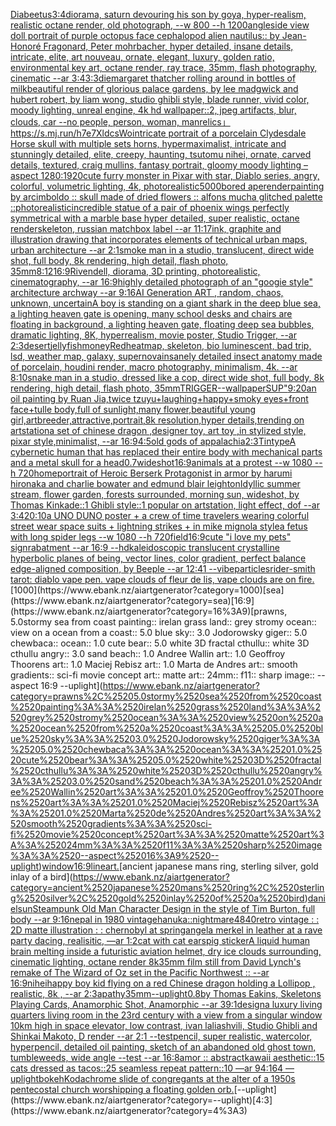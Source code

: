 [Diabeetus](https://www.ebank.nz/aiartgenerator?category=Diabeetus)[3:4](https://www.ebank.nz/aiartgenerator?category=3%3A4)[diorama, saturn devouring his son by goya, hyper-realism, realistic octane render, old photograph, --w 800 --h 1200](https://www.ebank.nz/aiartgenerator?category=diorama%2C%2520saturn%2520devouring%2520his%2520son%2520by%2520goya%2C%2520hyper-realism%2C%2520realistic%2520octane%2520render%2C%2520old%2520photograph%2C%2520--w%2520800%2520--h%25201200)[angle](https://www.ebank.nz/aiartgenerator?category=angle)[side view doll portrait of purple octopus face cephalopod alien nautilus:: by Jean-Honoré Fragonard, Peter mohrbacher, hyper detailed, insane details, intricate, elite, art nouveau, ornate, elegant, luxury, golden ratio, environmental key art, octane render, ray trace, 35mm, flash photography, cinematic --ar 3:4](https://www.ebank.nz/aiartgenerator?category=side%2520view%2520doll%2520portrait%2520of%2520purple%2520octopus%2520face%2520cephalopod%2520alien%2520nautilus%3A%3A%2520by%2520Jean-Honor%C3%A9%2520Fragonard%2C%2520Peter%2520mohrbacher%2C%2520hyper%2520detailed%2C%2520insane%2520details%2C%2520intricate%2C%2520elite%2C%2520art%2520nouveau%2C%2520ornate%2C%2520elegant%2C%2520luxury%2C%2520golden%2520ratio%2C%2520environmental%2520key%2520art%2C%2520octane%2520render%2C%2520ray%2520trace%2C%252035mm%2C%2520flash%2520photography%2C%2520cinematic%2520--ar%25203%3A4)[3:3](https://www.ebank.nz/aiartgenerator?category=3%3A3)[die](https://www.ebank.nz/aiartgenerator?category=die)[margaret thatcher rolling around in bottles of milk](https://www.ebank.nz/aiartgenerator?category=margaret%2520thatcher%2520rolling%2520around%2520in%2520bottles%2520of%2520milk)[beautiful render of glorious palace gardens, by lee madgwick and hubert robert, by liam wong, studio ghibli style, blade runner, vivid color, moody lighting, unreal engine, 4k hd wallpaper::2,  jpeg artifacts, blur, clouds, car --no people, person, woman, man](https://www.ebank.nz/aiartgenerator?category=beautiful%2520render%2520of%2520glorious%2520palace%2520gardens%2C%2520by%2520lee%2520madgwick%2520and%2520hubert%2520robert%2C%2520by%2520liam%2520wong%2C%2520studio%2520ghibli%2520style%2C%2520blade%2520runner%2C%2520vivid%2520color%2C%2520moody%2520lighting%2C%2520unreal%2520engine%2C%25204k%2520hd%2520wallpaper%3A%3A2%2C%2520%2520jpeg%2520artifacts%2C%2520blur%2C%2520clouds%2C%2520car%2520--no%2520people%2C%2520person%2C%2520woman%2C%2520man)[relics」](https://www.ebank.nz/aiartgenerator?category=relics%E3%80%8D)[<https://s.mj.run/h7e7XldcsWo>](https://www.ebank.nz/aiartgenerator?category=%3Chttps%3A//s.mj.run/h7e7XldcsWo%3E)[intricate portrait of a porcelain Clydesdale Horse skull with multiple sets horns,  hypermaximalist, intricate and stunningly detailed, elite, creepy, haunting, tsutomu nihei, ornate, carved details, textured, craig mullins, fantasy portrait, gloomy moody lighting –aspect 1280:1920](https://www.ebank.nz/aiartgenerator?category=intricate%2520portrait%2520of%2520a%2520porcelain%2520Clydesdale%2520Horse%2520skull%2520with%2520multiple%2520sets%2520horns%2C%2520%2520hypermaximalist%2C%2520intricate%2520and%2520stunningly%2520detailed%2C%2520elite%2C%2520creepy%2C%2520haunting%2C%2520tsutomu%2520nihei%2C%2520ornate%2C%2520carved%2520details%2C%2520textured%2C%2520craig%2520mullins%2C%2520fantasy%2520portrait%2C%2520gloomy%2520moody%2520lighting%2520%E2%80%93aspect%25201280%3A1920)[cute furry monster in Pixar with star, Diablo series, angry, colorful, volumetric lighting, 4k, photorealistic](https://www.ebank.nz/aiartgenerator?category=cute%2520furry%2520monster%2520in%2520Pixar%2520with%2520star%2C%2520Diablo%2520series%2C%2520angry%2C%2520colorful%2C%2520volumetric%2520lighting%2C%25204k%2C%2520photorealistic)[5000](https://www.ebank.nz/aiartgenerator?category=5000)[bored ape](https://www.ebank.nz/aiartgenerator?category=bored%2520ape)[render](https://www.ebank.nz/aiartgenerator?category=render)[painting by arcimboldo :: skull made of dried flowers :: alfons mucha glitched palette ::](https://www.ebank.nz/aiartgenerator?category=painting%2520by%2520arcimboldo%2520%3A%3A%2520skull%2520made%2520of%2520dried%2520flowers%2520%3A%3A%2520alfons%2520mucha%2520glitched%2520palette%2520%3A%3A)[photorealistic](https://www.ebank.nz/aiartgenerator?category=photorealistic)[incredible statue of a pair of phoenix wings perfectly symmetrical with a marble base hyper detailed, super realistic, octane render](https://www.ebank.nz/aiartgenerator?category=incredible%2520statue%2520of%2520a%2520pair%2520of%2520phoenix%2520wings%2520perfectly%2520symmetrical%2520with%2520a%2520marble%2520base%2520hyper%2520detailed%2C%2520super%2520realistic%2C%2520octane%2520render)[skeleton, russian matchbox label --ar 11:17](https://www.ebank.nz/aiartgenerator?category=skeleton%2C%2520russian%2520matchbox%2520label%2520--ar%252011%3A17)[ink, graphite and illustration drawing that incorporates elements of technical urban maps, urban architecture --ar 2:1](https://www.ebank.nz/aiartgenerator?category=ink%2C%2520graphite%2520and%2520illustration%2520drawing%2520that%2520incorporates%2520elements%2520of%2520technical%2520urban%2520maps%2C%2520urban%2520architecture%2520--ar%25202%3A1)[smoke man in a studio, translucent, direct wide shot, full body, 8k rendering, high detail, flash photo, 35mm](https://www.ebank.nz/aiartgenerator?category=smoke%2520man%2520in%2520a%2520studio%2C%2520translucent%2C%2520direct%2520wide%2520shot%2C%2520full%2520body%2C%25208k%2520rendering%2C%2520high%2520detail%2C%2520flash%2520photo%2C%252035mm)[8:12](https://www.ebank.nz/aiartgenerator?category=8%3A12)[16:9](https://www.ebank.nz/aiartgenerator?category=16%3A9)[Rivendell, diorama, 3D printing, photorealistic, cinematography, --ar 16:9](https://www.ebank.nz/aiartgenerator?category=Rivendell%2C%2520diorama%2C%25203D%2520printing%2C%2520photorealistic%2C%2520cinematography%2C%2520--ar%252016%3A9)[highly detailed photograph of an "googie style" architecture archway --ar 9:16](https://www.ebank.nz/aiartgenerator?category=highly%2520detailed%2520photograph%2520of%2520an%2520%22googie%2520style%22%2520architecture%2520archway%2520--ar%25209%3A16)[AI Generation ART , random, chaos, unknown, uncertain](https://www.ebank.nz/aiartgenerator?category=AI%2520Generation%2520ART%2520%2C%2520random%2C%2520chaos%2C%2520unknown%2C%2520uncertain)[A boy is standing on a giant shark in the deep blue sea, a lighting heaven gate is opening, many school desks and chairs are floating in background, a lighting heaven gate, floating deep sea bubbles, dramatic lighting, 8K, hyperrealism, movie poster, Studio Trigger, --ar 2:3](https://www.ebank.nz/aiartgenerator?category=A%2520boy%2520is%2520standing%2520on%2520a%2520giant%2520shark%2520in%2520the%2520deep%2520blue%2520sea%2C%2520a%2520lighting%2520heaven%2520gate%2520is%2520opening%2C%2520many%2520school%2520desks%2520and%2520chairs%2520are%2520floating%2520in%2520background%2C%2520a%2520lighting%2520heaven%2520gate%2C%2520floating%2520deep%2520sea%2520bubbles%2C%2520dramatic%2520lighting%2C%25208K%2C%2520hyperrealism%2C%2520movie%2520poster%2C%2520Studio%2520Trigger%2C%2520--ar%25202%3A3)[desert](https://www.ebank.nz/aiartgenerator?category=desert)[jellyfish](https://www.ebank.nz/aiartgenerator?category=jellyfish)[money](https://www.ebank.nz/aiartgenerator?category=money)[Red](https://www.ebank.nz/aiartgenerator?category=Red)[heatmap, skeleton, bio luminescent, bad trip, lsd, weather map, galaxy, supernova](https://www.ebank.nz/aiartgenerator?category=heatmap%2C%2520skeleton%2C%2520bio%2520luminescent%2C%2520bad%2520trip%2C%2520lsd%2C%2520weather%2520map%2C%2520galaxy%2C%2520supernova)[insanely detailed insect anatomy made of porcelain, houdini render, macro photography, minimalism, 4k. --ar 8:10](https://www.ebank.nz/aiartgenerator?category=insanely%2520detailed%2520insect%2520anatomy%2520made%2520of%2520porcelain%2C%2520houdini%2520render%2C%2520macro%2520photography%2C%2520minimalism%2C%25204k.%2520--ar%25208%3A10)[snake man in a studio, dressed like a cop, direct wide shot, full body, 8k rendering, high detail, flash photo, 35mm](https://www.ebank.nz/aiartgenerator?category=snake%2520man%2520in%2520a%2520studio%2C%2520dressed%2520like%2520a%2520cop%2C%2520direct%2520wide%2520shot%2C%2520full%2520body%2C%25208k%2520rendering%2C%2520high%2520detail%2C%2520flash%2520photo%2C%252035mm)[TRIGGER](https://www.ebank.nz/aiartgenerator?category=TRIGGER)[--wallpaper](https://www.ebank.nz/aiartgenerator?category=--wallpaper)[SUP"](https://www.ebank.nz/aiartgenerator?category=SUP%22)[9:20](https://www.ebank.nz/aiartgenerator?category=9%3A20)[an oil painting by Ruan Jia,twice tzuyu+laughing+happy+smoky eyes+front face+tulle body,full of sunlight,many flower,beautiful young girl,artbreeder,attractive,portrait,8k resolution,hyper details,trending on artstation](https://www.ebank.nz/aiartgenerator?category=an%2520oil%2520painting%2520by%2520Ruan%2520Jia%2Ctwice%2520tzuyu%2Blaughing%2Bhappy%2Bsmoky%2520eyes%2Bfront%2520face%2Btulle%2520body%2Cfull%2520of%2520sunlight%2Cmany%2520flower%2Cbeautiful%2520young%2520girl%2Cartbreeder%2Cattractive%2Cportrait%2C8k%2520resolution%2Chyper%2520details%2Ctrending%2520on%2520artstation)[a set of chinese dragon ,designer toy, art toy ,in stylized style, pixar style,minimalist, --ar 16:9](https://www.ebank.nz/aiartgenerator?category=a%2520set%2520of%2520chinese%2520dragon%2520%2Cdesigner%2520toy%2C%2520art%2520toy%2520%2Cin%2520stylized%2520style%2C%2520pixar%2520style%2Cminimalist%2C%2520--ar%252016%3A9)[4:5](https://www.ebank.nz/aiartgenerator?category=4%3A5)[old gods of appalachia](https://www.ebank.nz/aiartgenerator?category=old%2520gods%2520of%2520appalachia)[2:3](https://www.ebank.nz/aiartgenerator?category=2%3A3)[Tintype](https://www.ebank.nz/aiartgenerator?category=Tintype)[A cybernetic human that has replaced their entire body with mechanical parts and a metal skull for a head](https://www.ebank.nz/aiartgenerator?category=A%2520cybernetic%2520human%2520that%2520has%2520replaced%2520their%2520entire%2520body%2520with%2520mechanical%2520parts%2520and%2520a%2520metal%2520skull%2520for%2520a%2520head)[0.7](https://www.ebank.nz/aiartgenerator?category=0.7)[wideshot](https://www.ebank.nz/aiartgenerator?category=wideshot)[16:9](https://www.ebank.nz/aiartgenerator?category=16%3A9)[animals at a protest --w 1080 --h 720](https://www.ebank.nz/aiartgenerator?category=animals%2520at%2520a%2520protest%2520--w%25201080%2520--h%2520720)[home](https://www.ebank.nz/aiartgenerator?category=home)[portrait of Heroic Berserk Protagonist in armor by harumi hironaka and charlie bowater and edmund blair leighton](https://www.ebank.nz/aiartgenerator?category=portrait%2520of%2520Heroic%2520Berserk%2520Protagonist%2520in%2520armor%2520by%2520harumi%2520hironaka%2520and%2520charlie%2520bowater%2520and%2520edmund%2520blair%2520leighton)[Idyllic summer stream, flower garden, forests surrounded, morning sun, wideshot, by Thomas Kinkade::1 Ghibli style::1 popular on artstation, light effect, dof --ar 3:4](https://www.ebank.nz/aiartgenerator?category=Idyllic%2520summer%2520stream%2C%2520flower%2520garden%2C%2520forests%2520surrounded%2C%2520morning%2520sun%2C%2520wideshot%2C%2520by%2520Thomas%2520Kinkade%3A%3A1%2520Ghibli%2520style%3A%3A1%2520popular%2520on%2520artstation%2C%2520light%2520effect%2C%2520dof%2520--ar%25203%3A4)[20:10](https://www.ebank.nz/aiartgenerator?category=20%3A10)[a UNO DUNO poster + a crew of time travelers wearing colorful street wear space suits + lightning strikes + in mike mignola style](https://www.ebank.nz/aiartgenerator?category=a%2520UNO%2520DUNO%2520poster%2520%2B%2520a%2520crew%2520of%2520time%2520travelers%2520wearing%2520colorful%2520street%2520wear%2520space%2520suits%2520%2B%2520lightning%2520strikes%2520%2B%2520in%2520mike%2520mignola%2520style)[a fetus with long spider legs --w 1080 --h 720](https://www.ebank.nz/aiartgenerator?category=a%2520fetus%2520with%2520long%2520spider%2520legs%2520--w%25201080%2520--h%2520720)[field](https://www.ebank.nz/aiartgenerator?category=field)[16:9](https://www.ebank.nz/aiartgenerator?category=16%3A9)[cute "i love my pets" sign](https://www.ebank.nz/aiartgenerator?category=cute%2520%22i%2520love%2520my%2520pets%22%2520sign)[rabatment --ar 16:9 --hd](https://www.ebank.nz/aiartgenerator?category=rabatment%2520--ar%252016%3A9%2520--hd)[kaleidoscopic translucent crystalline hyperbolic planes of being, vector lines, color gradient, perfect balance edge-aligned composition, by Beeple --ar 12:41 --vibe](https://www.ebank.nz/aiartgenerator?category=kaleidoscopic%2520translucent%2520crystalline%2520hyperbolic%2520planes%2520of%2520being%2C%2520vector%2520lines%2C%2520color%2520gradient%2C%2520perfect%2520balance%2520edge-aligned%2520composition%2C%2520by%2520Beeple%2520--ar%252012%3A41%2520--vibe)[particles](https://www.ebank.nz/aiartgenerator?category=particles)[rider-smith tarot: diablo vape pen. vape clouds of fleur de lis, vape clouds are on fire.](https://www.ebank.nz/aiartgenerator?category=rider-smith%2520tarot%3A%2520diablo%2520vape%2520pen.%2520vape%2520clouds%2520of%2520fleur%2520de%2520lis%2C%2520vape%2520clouds%2520are%2520on%2520fire.)[1000](https://www.ebank.nz/aiartgenerator?category=1000)[sea](https://www.ebank.nz/aiartgenerator?category=sea)[16:9](https://www.ebank.nz/aiartgenerator?category=16%3A9)[prawns, 5.0stormy sea from coast painting:: irelan grass land:: grey stromy ocean:: view on a ocean from a coast:: 5.0 blue sky:: 3.0 Jodorowsky giger:: 5.0 chewbaca:: ocean:: 1.0 cute bear:: 5.0 white 3D fractal cthullu:: white 3D cthullu angry:: 3.0 sand beach:: 1.0 Andree Wallin art:: 1.0 Geoffroy Thoorens art:: 1.0 Maciej Rebisz art:: 1.0 Marta de Andres art:: smooth gradients:: sci-fi movie concept art:: matte art:: 24mm:: f11:: sharp image:: --aspect 16:9 --uplight](https://www.ebank.nz/aiartgenerator?category=prawns%2C%25205.0stormy%2520sea%2520from%2520coast%2520painting%3A%3A%2520irelan%2520grass%2520land%3A%3A%2520grey%2520stromy%2520ocean%3A%3A%2520view%2520on%2520a%2520ocean%2520from%2520a%2520coast%3A%3A%25205.0%2520blue%2520sky%3A%3A%25203.0%2520Jodorowsky%2520giger%3A%3A%25205.0%2520chewbaca%3A%3A%2520ocean%3A%3A%25201.0%2520cute%2520bear%3A%3A%25205.0%2520white%25203D%2520fractal%2520cthullu%3A%3A%2520white%25203D%2520cthullu%2520angry%3A%3A%25203.0%2520sand%2520beach%3A%3A%25201.0%2520Andree%2520Wallin%2520art%3A%3A%25201.0%2520Geoffroy%2520Thoorens%2520art%3A%3A%25201.0%2520Maciej%2520Rebisz%2520art%3A%3A%25201.0%2520Marta%2520de%2520Andres%2520art%3A%3A%2520smooth%2520gradients%3A%3A%2520sci-fi%2520movie%2520concept%2520art%3A%3A%2520matte%2520art%3A%3A%252024mm%3A%3A%2520f11%3A%3A%2520sharp%2520image%3A%3A%2520--aspect%252016%3A9%2520--uplight)[window](https://www.ebank.nz/aiartgenerator?category=window)[16:9](https://www.ebank.nz/aiartgenerator?category=16%3A9)[lineart.](https://www.ebank.nz/aiartgenerator?category=lineart.)[ancient japanese mans ring, sterling silver, gold inlay of a bird](https://www.ebank.nz/aiartgenerator?category=ancient%2520japanese%2520mans%2520ring%2C%2520sterling%2520silver%2C%2520gold%2520inlay%2520of%2520a%2520bird)[daniel](https://www.ebank.nz/aiartgenerator?category=daniel)[sun](https://www.ebank.nz/aiartgenerator?category=sun)[Steampunk Old Man Character Design in the style of Tim Burton, full body --ar 9:16](https://www.ebank.nz/aiartgenerator?category=Steampunk%2520Old%2520Man%2520Character%2520Design%2520in%2520the%2520style%2520of%2520Tim%2520Burton%2C%2520full%2520body%2520--ar%25209%3A16)[nepal in 1980 vintage](https://www.ebank.nz/aiartgenerator?category=nepal%2520in%25201980%2520vintage)[hanuka](https://www.ebank.nz/aiartgenerator?category=hanuka)[::nightmare](https://www.ebank.nz/aiartgenerator?category=%3A%3Anightmare)[4840](https://www.ebank.nz/aiartgenerator?category=4840)[retro vintage : : 2D matte illustration : : chernobyl at spring](https://www.ebank.nz/aiartgenerator?category=retro%2520vintage%2520%3A%2520%3A%25202D%2520matte%2520illustration%2520%3A%2520%3A%2520chernobyl%2520at%2520spring)[angela merkel in leather at a rave party dacing, realisitic, —ar 1:2](https://www.ebank.nz/aiartgenerator?category=angela%2520merkel%2520in%2520leather%2520at%2520a%2520rave%2520party%2520dacing%2C%2520realisitic%2C%2520%E2%80%94ar%25201%3A2)[cat with cat ears](https://www.ebank.nz/aiartgenerator?category=cat%2520with%2520cat%2520ears)[pig sticker](https://www.ebank.nz/aiartgenerator?category=pig%2520sticker)[A liquid human brain melting inside a futuristic aviation helmet, dry ice clouds surrounding, cinematic lighting, octane render 8k](https://www.ebank.nz/aiartgenerator?category=A%2520liquid%2520human%2520brain%2520melting%2520inside%2520a%2520futuristic%2520aviation%2520helmet%2C%2520dry%2520ice%2520clouds%2520surrounding%2C%2520cinematic%2520lighting%2C%2520octane%2520render%25208k)[35mm film still from David Lynch's remake of The Wizard of Oz set in the Pacific Northwest :: --ar 16:9](https://www.ebank.nz/aiartgenerator?category=35mm%2520film%2520still%2520from%2520David%2520Lynch%27s%2520remake%2520of%2520The%2520Wizard%2520of%2520Oz%2520set%2520in%2520the%2520Pacific%2520Northwest%2520%3A%3A%2520--ar%252016%3A9)[nihei](https://www.ebank.nz/aiartgenerator?category=nihei)[happy boy kid flying on a red Chinese dragon holding a Lollipop , realistic, 8k , --ar 2:3](https://www.ebank.nz/aiartgenerator?category=happy%2520boy%2520kid%2520flying%2520on%2520a%2520red%2520Chinese%2520dragon%2520holding%2520a%2520Lollipop%2520%2C%2520realistic%2C%25208k%2520%2C%2520--ar%25202%3A3)[apathy](https://www.ebank.nz/aiartgenerator?category=apathy)[35mm](https://www.ebank.nz/aiartgenerator?category=35mm)[--uplight](https://www.ebank.nz/aiartgenerator?category=--uplight)[0.8](https://www.ebank.nz/aiartgenerator?category=0.8)[by Thomas Eakins, Skeletons Playing Cards, Anamorphic Shot, Anamorphic --ar 39:1](https://www.ebank.nz/aiartgenerator?category=by%2520Thomas%2520Eakins%2C%2520Skeletons%2520Playing%2520Cards%2C%2520Anamorphic%2520Shot%2C%2520Anamorphic%2520--ar%252039%3A1)[design](https://www.ebank.nz/aiartgenerator?category=design)[a luxury living quarters living room in the 23rd century with a view from a singular window 10km high in space elevator, low contrast, ivan laliashvili, Studio Ghibli and Shinkai Makoto, D render --ar 2:1 --test](https://www.ebank.nz/aiartgenerator?category=a%2520luxury%2520living%2520quarters%2520living%2520room%2520in%2520the%252023rd%2520century%2520with%2520a%2520view%2520from%2520a%2520singular%2520window%252010km%2520high%2520in%2520space%2520elevator%2C%2520low%2520contrast%2C%2520ivan%2520laliashvili%2C%2520Studio%2520Ghibli%2520and%2520Shinkai%2520Makoto%2C%2520D%2520render%2520--ar%25202%3A1%2520--test)[pencil, super realistic, watercolor, hyperpencil, detailed oil painting, sketch of an abandoned old ghost town, tumbleweeds, wide angle --test --ar 16:8](https://www.ebank.nz/aiartgenerator?category=pencil%2C%2520super%2520realistic%2C%2520watercolor%2C%2520hyperpencil%2C%2520detailed%2520oil%2520painting%2C%2520sketch%2520of%2520an%2520abandoned%2520old%2520ghost%2520town%2C%2520tumbleweeds%2C%2520wide%2520angle%2520--test%2520--ar%252016%3A8)[amor :: abstract](https://www.ebank.nz/aiartgenerator?category=amor%2520%3A%3A%2520abstract)[kawaii aesthetic::15 cats dressed as tacos::25 seamless repeat pattern::10  —ar 94:164 —uplight](https://www.ebank.nz/aiartgenerator?category=kawaii%2520aesthetic%3A%3A15%2520cats%2520dressed%2520as%2520tacos%3A%3A25%2520seamless%2520repeat%2520pattern%3A%3A10%2520%2520%E2%80%94ar%252094%3A164%2520%E2%80%94uplight)[bokeh](https://www.ebank.nz/aiartgenerator?category=bokeh)[Kodachrome slide of congregants at the alter of a 1950s pentecostal church worshipping a floating golden orb.](https://www.ebank.nz/aiartgenerator?category=Kodachrome%2520slide%2520of%2520congregants%2520at%2520the%2520alter%2520of%2520a%25201950s%2520pentecostal%2520church%2520worshipping%2520a%2520floating%2520golden%2520orb.)[--uplight](https://www.ebank.nz/aiartgenerator?category=--uplight)[4:3](https://www.ebank.nz/aiartgenerator?category=4%3A3)